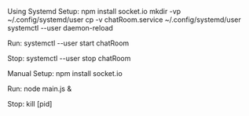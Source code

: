 Using Systemd
Setup:
npm install socket.io
mkdir -vp ~/.config/systemd/user
cp -v chatRoom.service ~/.config/systemd/user
systemctl --user daemon-reload

Run:
systemctl --user start chatRoom

Stop:
systemctl --user stop chatRoom


Manual
Setup:
npm install socket.io

Run:
node main.js &

Stop:
kill [pid]
